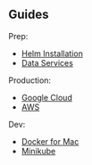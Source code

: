 ## Guides

Prep:

- [Helm Installation](/guides/helm)
- [Data Services](/guides/data-services)

Production:

- [Google Cloud](/guides/google-cloud)
- [AWS](/guides/aws)

Dev:

- [Docker for Mac](/guides/docker-for-mac)
- [Minikube](/guides/minikube)
